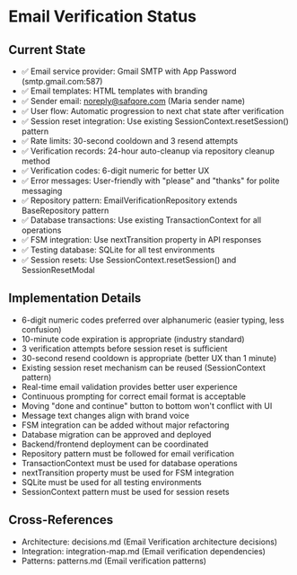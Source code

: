 # Email Verification Status

## Current State
- ✅ Email service provider: Gmail SMTP with App Password (smtp.gmail.com:587)
- ✅ Email templates: HTML templates with branding
- ✅ Sender email: noreply@safqore.com (Maria sender name)
- ✅ User flow: Automatic progression to next chat state after verification
- ✅ Session reset integration: Use existing SessionContext.resetSession() pattern
- ✅ Rate limits: 30-second cooldown and 3 resend attempts
- ✅ Verification records: 24-hour auto-cleanup via repository cleanup method
- ✅ Verification codes: 6-digit numeric for better UX
- ✅ Error messages: User-friendly with "please" and "thanks" for polite messaging
- ✅ Repository pattern: EmailVerificationRepository extends BaseRepository pattern
- ✅ Database transactions: Use existing TransactionContext for all operations
- ✅ FSM integration: Use nextTransition property in API responses
- ✅ Testing database: SQLite for all test environments
- ✅ Session resets: Use SessionContext.resetSession() and SessionResetModal

## Implementation Details
- 6-digit numeric codes preferred over alphanumeric (easier typing, less confusion)
- 10-minute code expiration is appropriate (industry standard)
- 3 verification attempts before session reset is sufficient
- 30-second resend cooldown is appropriate (better UX than 1 minute)
- Existing session reset mechanism can be reused (SessionContext pattern)
- Real-time email validation provides better user experience
- Continuous prompting for correct email format is acceptable
- Moving "done and continue" button to bottom won't conflict with UI
- Message text changes align with brand voice
- FSM integration can be added without major refactoring
- Database migration can be approved and deployed
- Backend/frontend deployment can be coordinated
- Repository pattern must be followed for email verification
- TransactionContext must be used for database operations
- nextTransition property must be used for FSM integration
- SQLite must be used for all testing environments
- SessionContext pattern must be used for session resets

## Cross-References
- Architecture: decisions.md (Email Verification architecture decisions)
- Integration: integration-map.md (Email verification dependencies)
- Patterns: patterns.md (Email verification patterns) 